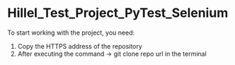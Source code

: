 # Hillel_Test_Project_PyTest_Selenium
To start working with the project, you need:
1. Copy the HTTPS address of the repository
2. After executing the command -> git clone repo url in the terminal
